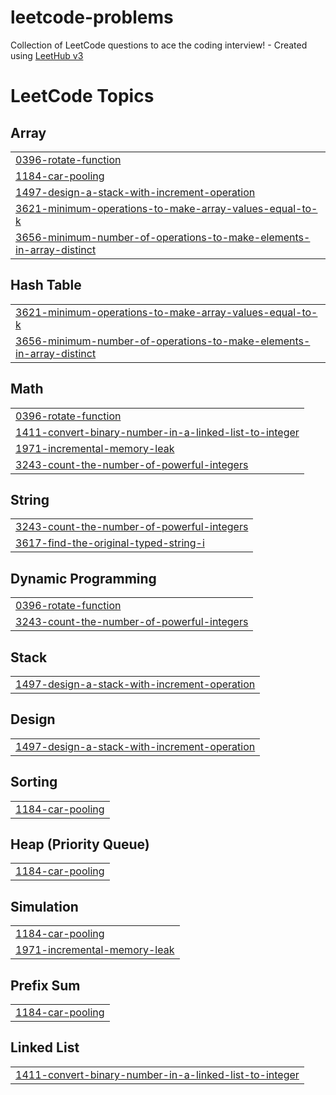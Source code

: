 # leetcode-problems
Collection of LeetCode questions to ace the coding interview! - Created using [LeetHub v3](https://github.com/raphaelheinz/LeetHub-3.0)

<!---LeetCode Topics Start-->
# LeetCode Topics
## Array
|  |
| ------- |
| [0396-rotate-function](https://github.com/mohith-bacha/leetcode-problems/tree/master/0396-rotate-function) |
| [1184-car-pooling](https://github.com/mohith-bacha/leetcode-problems/tree/master/1184-car-pooling) |
| [1497-design-a-stack-with-increment-operation](https://github.com/mohith-bacha/leetcode-problems/tree/master/1497-design-a-stack-with-increment-operation) |
| [3621-minimum-operations-to-make-array-values-equal-to-k](https://github.com/mohith-bacha/leetcode-problems/tree/master/3621-minimum-operations-to-make-array-values-equal-to-k) |
| [3656-minimum-number-of-operations-to-make-elements-in-array-distinct](https://github.com/mohith-bacha/leetcode-problems/tree/master/3656-minimum-number-of-operations-to-make-elements-in-array-distinct) |
## Hash Table
|  |
| ------- |
| [3621-minimum-operations-to-make-array-values-equal-to-k](https://github.com/mohith-bacha/leetcode-problems/tree/master/3621-minimum-operations-to-make-array-values-equal-to-k) |
| [3656-minimum-number-of-operations-to-make-elements-in-array-distinct](https://github.com/mohith-bacha/leetcode-problems/tree/master/3656-minimum-number-of-operations-to-make-elements-in-array-distinct) |
## Math
|  |
| ------- |
| [0396-rotate-function](https://github.com/mohith-bacha/leetcode-problems/tree/master/0396-rotate-function) |
| [1411-convert-binary-number-in-a-linked-list-to-integer](https://github.com/mohith-bacha/leetcode-problems/tree/master/1411-convert-binary-number-in-a-linked-list-to-integer) |
| [1971-incremental-memory-leak](https://github.com/mohith-bacha/leetcode-problems/tree/master/1971-incremental-memory-leak) |
| [3243-count-the-number-of-powerful-integers](https://github.com/mohith-bacha/leetcode-problems/tree/master/3243-count-the-number-of-powerful-integers) |
## String
|  |
| ------- |
| [3243-count-the-number-of-powerful-integers](https://github.com/mohith-bacha/leetcode-problems/tree/master/3243-count-the-number-of-powerful-integers) |
| [3617-find-the-original-typed-string-i](https://github.com/mohith-bacha/leetcode-problems/tree/master/3617-find-the-original-typed-string-i) |
## Dynamic Programming
|  |
| ------- |
| [0396-rotate-function](https://github.com/mohith-bacha/leetcode-problems/tree/master/0396-rotate-function) |
| [3243-count-the-number-of-powerful-integers](https://github.com/mohith-bacha/leetcode-problems/tree/master/3243-count-the-number-of-powerful-integers) |
## Stack
|  |
| ------- |
| [1497-design-a-stack-with-increment-operation](https://github.com/mohith-bacha/leetcode-problems/tree/master/1497-design-a-stack-with-increment-operation) |
## Design
|  |
| ------- |
| [1497-design-a-stack-with-increment-operation](https://github.com/mohith-bacha/leetcode-problems/tree/master/1497-design-a-stack-with-increment-operation) |
## Sorting
|  |
| ------- |
| [1184-car-pooling](https://github.com/mohith-bacha/leetcode-problems/tree/master/1184-car-pooling) |
## Heap (Priority Queue)
|  |
| ------- |
| [1184-car-pooling](https://github.com/mohith-bacha/leetcode-problems/tree/master/1184-car-pooling) |
## Simulation
|  |
| ------- |
| [1184-car-pooling](https://github.com/mohith-bacha/leetcode-problems/tree/master/1184-car-pooling) |
| [1971-incremental-memory-leak](https://github.com/mohith-bacha/leetcode-problems/tree/master/1971-incremental-memory-leak) |
## Prefix Sum
|  |
| ------- |
| [1184-car-pooling](https://github.com/mohith-bacha/leetcode-problems/tree/master/1184-car-pooling) |
## Linked List
|  |
| ------- |
| [1411-convert-binary-number-in-a-linked-list-to-integer](https://github.com/mohith-bacha/leetcode-problems/tree/master/1411-convert-binary-number-in-a-linked-list-to-integer) |
<!---LeetCode Topics End-->